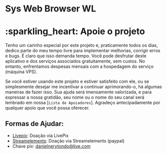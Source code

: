 # Sys Web Browser WL

# :sparkling\_heart: Apoie o projeto

Tenho um carinho especial por este projeto e, praticamente todos os dias, dedico parte do meu tempo livre para implementar melhorias, corrigir erros e bugs. É claro que isso demanda tempo. Você pode desfrutar deste aplicativo e dos serviços associados gratuitamente, sem custos. No entanto, enfrentamos despesas mensais com a hospedagem do serviço (máquina VPS).

Se você estiver usando este projeto e estiver satisfeito com ele, ou se simplesmente desejar me incentivar a continuar aprimorando-o, há algumas maneiras de fazer isso.  Sua ajuda será imensamente valorizada, e para expressar a nossa gratidão, seu nome ou o nome do seu canal será lembrado em nossa [`Lista de Apoiadores`]. Agradeço antecipadamente por qualquer apoio que você possa oferecer.
## **Formas de Ajudar:**

* [Livepix](https://livepix.gg/maddaniel1): Doação via LivePix
* [Streamelements](https://streamelements.com/mad_daniel1/tip): Doação via Streamelements (paypal)
* Chave pix: danielnerytondo@live.com


